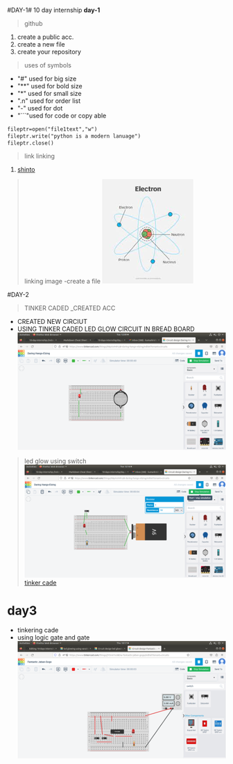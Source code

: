 #DAY-1# 10 day internship
**day-1**
>github
1. create a public acc.
2. create a new file
3. create your repository
> uses of symbols
- "#" used for big size
- "**" used for bold size
- "*" used for small size
- ".n" used for order list
- "-" used for dot
- "```"used for code or copy able


```
fileptr=open("file1text","w")
fileptr.write("python is a modern lanuage")
fileptr.close()
```
> link linking
1. [shinto](https://github.com/2003SHINTO)
>linking image
-create a file
![alt electron](https://github.com/kumarkrishna2003/10-days-internship/blob/main/img/Untitled.jpeg)

#DAY-2
>TINKER CADED
_CREATED ACC
- CREATED NEW CIRCIUT
- USING TINKER CADED LED GLOW CIRCUIT IN BREAD BOARD 
![alt sorry](https://github.com/kumarkrishna2003/10-days-internship/blob/main/img/Screenshot%20from%202023-05-09%2012-09-52.png)
>led glow using switch
![alt sorry](https://github.com/kumarkrishna2003/10-days-internship/blob/main/img/Screenshot%20from%202023-05-09%2012-16-09.png)
[tinker cade](https://www.tinkercad.com/things/08pXx94FczB-led-glowing-using-varable-resistor)
# day3
- tinkering cade 
- using logic gate and gate
![alt simulatio](https://github.com/kumarkrishna2003/10-days-internship/blob/main/Screenshot%20from%202023-05-11%2010-17-30.png)
